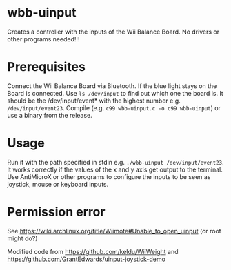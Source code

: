 # wbb-uinput

Creates a controller with the inputs of the Wii Balance Board. No drivers or other programs needed!!!

# Prerequisites
Connect the Wii Balance Board via Bluetooth. If the blue light stays on the Board is connected. Use `ls /dev/input` to find out which one the board is. It should be the /dev/input/event* with the highest number e.g. `/dev/input/event23`. Compile (e.g. `c99 wbb-uinput.c -o c99 wbb-uinput`) or use a binary from the release.

# Usage
Run it with the path specified in stdin e.g. `./wbb-uinput /dev/input/event23`. It works correctly if the values of the x and y axis get output to the terminal. Use AntiMicroX or other programs to configure the inputs to be seen as joystick, mouse or keyboard inputs.


# Permission error
See https://wiki.archlinux.org/title/Wiimote#Unable_to_open_uinput (or root might do?)

Modified code from https://github.com/keldu/WiiWeight
and https://github.com/GrantEdwards/uinput-joystick-demo
